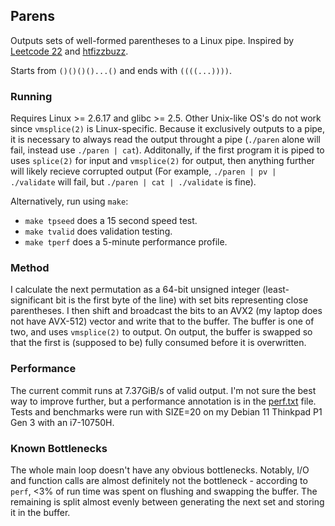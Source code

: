 ## Parens

Outputs sets of well-formed parentheses to a Linux pipe. Inspired by [Leetcode
22](https://leetcode.com/problems/generate-parentheses/) and
[htfizzbuzz](https://github.com/orent/htfizzbuzz).

Starts from `()()()()...()` and ends with `((((...))))`.

### Running
Requires Linux >= 2.6.17 and glibc >= 2.5. Other Unix-like OS's do not work
since `vmsplice(2)` is Linux-specific. Because it exclusively outputs to a pipe,
it is necessary to always read the output throught a pipe (`./paren` alone will
fail, instead use `./paren | cat`). Additonally, if the first program it is
piped to uses `splice(2)` for input and `vmsplice(2)` for output, then anything
further will likely recieve corrupted output (For example, `./paren | pv |
./validate` will fail, but `./paren | cat | ./validate` is fine).

Alternatively, run using `make`:
- `make tpseed` does a 15 second speed test.
- `make tvalid` does validation testing.
- `make tperf` does a 5-minute performance profile.

### Method
I calculate the next permutation as a 64-bit unsigned integer (least-significant
bit is the first byte of the line) with set bits representing close parentheses.
I then shift and broadcast the bits to an AVX2 (my laptop does not have AVX-512)
vector and write that to the buffer. The buffer is one of two, and uses
`vmsplice(2)` to output. On output, the buffer is swapped so that the first is
(supposed to be) fully consumed before it is overwritten.

### Performance
The current commit runs at 7.37GiB/s of valid output. I'm not sure the best way
to improve further, but a performance annotation is in the
[perf.txt](./perf.txt) file. Tests and benchmarks were run with SIZE=20 on my
Debian 11 Thinkpad P1 Gen 3 with an i7-10750H.

### Known Bottlenecks
The whole main loop doesn't have any obvious bottlenecks. Notably, I/O and
function calls are almost definitely not the bottleneck - according to `perf`,
<3% of run time was spent on flushing and swapping the buffer. The remaining is
split almost evenly between generating the next set and storing it in the
buffer.
